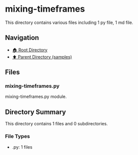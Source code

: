 # mixing-timeframes

This directory contains various files including 1 py file, 1 md file.

## Navigation

* [🏠 Root Directory](/samples/mixing-timeframes/../samples/mixing-timeframes/..README.md)
* [⬆️ Parent Directory (samples)](../README.md)

## Files

### mixing-timeframes.py

mixing-timeframes.py module.

## Directory Summary

This directory contains 1 files and 0 subdirectories.

### File Types

* .py: 1 files

